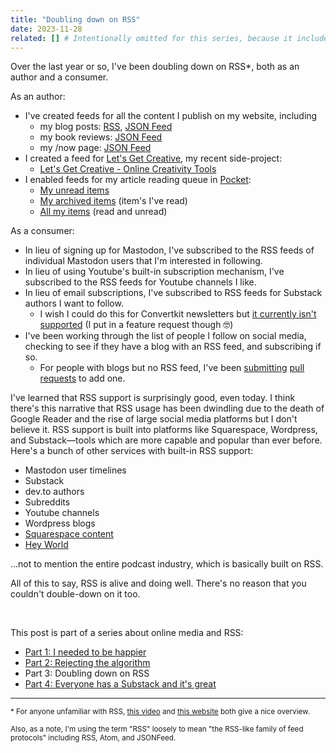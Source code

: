 ```yaml
---
title: "Doubling down on RSS"
date: 2023-11-28
related: [] # Intentionally omitted for this series, because it includes it's own related links list.
---
```


Over the last year or so, I've been doubling down on RSS*, both as an author and a consumer.

As an author:

- I've created feeds for all the content I publish on my website, including
  - my blog posts: [RSS](https://www.bryanbraun.com/rss.xml), [JSON Feed](https://www.bryanbraun.com/feed.json)
  - my book reviews: [JSON Feed](https://www.bryanbraun.com/books.json)
  - my /now page: [JSON Feed](https://www.bryanbraun.com/now.json)
- I created a feed for [Let's Get Creative](https://www.bryanbraun.com/lets-get-creative/), my recent side-project:
  - [Let's Get Creative - Online Creativity Tools](https://www.bryanbraun.com/lets-get-creative/feed.json)
- I enabled feeds for my article reading queue in [Pocket](https://getpocket.com/):
  - [My unread items](https://getpocket.com/users/bryanbraun/feed/unread)
  - [My archived items](https://getpocket.com/users/bryanbraun/feed/read) (item's I've read)
  - [All my items](https://getpocket.com/users/bryanbraun/feed/all) (read and unread)

As a consumer:

- In lieu of signing up for Mastodon, I've subscribed to the RSS feeds of individual Mastodon users that I'm interested in following.
- In lieu of using Youtube's built-in subscription mechanism, I've subscribed to the RSS feeds for Youtube channels I like.
- In lieu of email subscriptions, I've subscribed to RSS feeds for Substack authors I want to follow.
  - I wish I could do this for Convertkit newsletters but [it currently isn't supported](https://community.convertkit.com/question/hello-is-there-a-way-to-access-convertkit-broadcasts-via-an-rss-feed-5feb3c129097d52df87b9b3f?answerId=5feb41dd777123228369919f) (I put in a feature request though 🤓)
- I've been working through the list of people I follow on social media, checking to see if they have a blog with an RSS feed, and subscribing if so.
  - For people with blogs but no RSS feed, I've been [submitting](https://github.com/KyleAMathews/blog/pull/83) [pull requests](https://github.com/gksander/cowboy-codes/pull/1) to add one.

I've learned that RSS support is surprisingly good, even today. I think there's this narrative that RSS usage has been dwindling due to the death of Google Reader and the rise of large social media platforms but I don't believe it. RSS support is built into platforms like Squarespace, Wordpress, and Substack—tools which are more capable and popular than ever before. Here's a bunch of other services with built-in RSS support:

- Mastodon user timelines
- Substack
- dev.to authors
- Subreddits
- Youtube channels
- Wordpress blogs
- [Squarespace content](https://support.squarespace.com/hc/en-us/articles/215761717-Using-RSS-feeds)
- [Hey World](https://world.hey.com)

...not to mention the entire podcast industry, which is basically built on RSS.

All of this to say, RSS is alive and doing well. There's no reason that you couldn't double-down on it too.

<br />

<div class="side-note">
  <p>This post is part of a series about online media and RSS:</p>
  <ul>
    <li><a href="{{site.url}}/2023/11/26/i-needed-to-be-happier/">Part 1: I needed to be happier</a></li>
    <li><a href="{{site.url}}/2023/11/27/rejecting-the-algorithm/">Part 2: Rejecting the algorithm</a></li>
    <li>Part 3: Doubling down on RSS</li>
    <li><a href="{{site.url}}/2023/11/29/everyone-has-a-substack-and-its-great/">Part 4: Everyone has a Substack and it's great</a></li>
  </ul>
</div>

***

<small>* For anyone unfamiliar with RSS, [this video](https://www.youtube.com/watch?v=6HNUqDL-pI8) and [this website](https://aboutfeeds.com/) both give a nice overview.</small>

<small>Also, as a note, I'm using the term "RSS" loosely to mean "the RSS-like family of feed protocols" including RSS, Atom, and JSONFeed.
</small>

